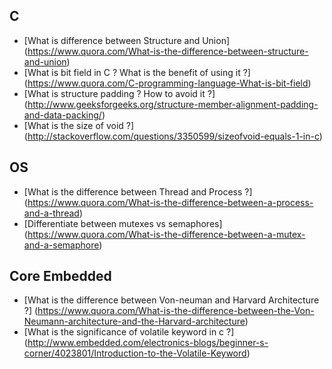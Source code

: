 ## C 
- [What is difference between Structure and Union] (https://www.quora.com/What-is-the-difference-between-structure-and-union)
- [What is bit field in C ? What is the benefit of using it ?] (https://www.quora.com/C-programming-language-What-is-bit-field)
- [What is structure padding ? How to avoid it ?] (http://www.geeksforgeeks.org/structure-member-alignment-padding-and-data-packing/)
- [What is the size of void ?] (http://stackoverflow.com/questions/3350599/sizeofvoid-equals-1-in-c)


## OS
- [What is the difference between Thread and Process ?] (https://www.quora.com/What-is-the-difference-between-a-process-and-a-thread)
- [Differentiate between mutexes vs semaphores] (https://www.quora.com/What-is-the-difference-between-a-mutex-and-a-semaphore)


## Core Embedded
- [What is the difference between Von-neuman and Harvard Architecture ?] (https://www.quora.com/What-is-the-difference-between-the-Von-Neumann-architecture-and-the-Harvard-architecture)
- [What is the significance of volatile keyword in c ?] (http://www.embedded.com/electronics-blogs/beginner-s-corner/4023801/Introduction-to-the-Volatile-Keyword)
